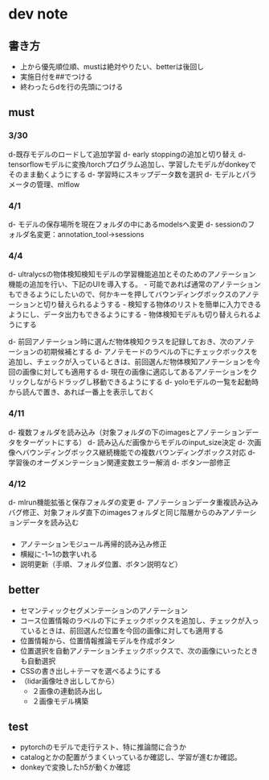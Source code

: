 # dev note
## 書き方
- 上から優先順位順、mustは絶対やりたい、betterは後回し
- 実施日付を##でつける
- 終わったらdを行の先頭につける

## must
### 3/30
d-既存モデルのロードして追加学習
d- early stoppingの追加と切り替え
d- tensorflowモデルに変換/torchプログラム追加し、学習したモデルがdonkeyでそのまま動くようにする
d- 学習時にスキップデータ数を選択
d- モデルとパラメータの管理、mlflow

### 4/1
d- モデルの保存場所を現在フォルダの中にあるmodelsへ変更
d- sessionのフォルダ名変更：annotation_tool→sessions

### 4/4
d- ultralycsの物体検知検知モデルの学習機能追加とそのためのアノテーション機能の追加を行い、下記のUIを導入する。
    - 可能であれば通常のアノテーションもできるようにしたいので、何かキーを押してバウンディングボックスのアノテーションと切り替えられるようする
    - 検知する物体のリストを簡単に入力できるようにし、データ出力もできるようにする
    - 物体検知モデルも切り替えられるようにする

d- 前回アノテーション時に選んだ物体検知クラスを記録しておき、次のアノテーションの初期候補とする
d- アノテモードのラベルの下にチェックボックスを追加し、チェックが入っているときは、前回選んだ物体検知アノテーションを今回の画像に対しても適用する
d- 現在の画像に適応してあるアノテーションをクリックしながらドラッグし移動できるようにする
d- yoloモデルの一覧を起動時から読んで置き、あれば一番上を表示しておく

### 4/11
d- 複数フォルダを読み込み（対象フォルダの下のimagesとアノテーションデータをターゲットにする）
d- 読み込んだ画像からモデルのinput_size決定
d- 次画像へバウンディングボックス継続機能での複数バウンディングボックス対応
d- 学習後のオーグメンテーション関連変数エラー解消
d- ボタン一部修正

### 4/12
d- mlrun機能拡張と保存フォルダの変更
d- アノテーションデータ重複読み込みバグ修正、対象フォルダ直下のimagesフォルダと同じ階層からのみアノテーションデータを読み込む

###
- アノテーションモジュール再帰的読み込み修正
- 横縦に-1~1の数字いれる
- 説明更新（手順、フォルダ位置、ボタン説明など）

## better
- セマンティックセグメンテーションのアノテーション
- コース位置情報のラベルの下にチェックボックスを追加し、チェックが入っているときは、前回選んだ位置を今回の画像に対しても適用する
- 位置情報から、位置情報推論モデルを作成ボタン
- 位置選択を自動アノテーションチェックボックスで、次の画像にいったときも自動選択
- CSSの書き出し＋テーマを選べるようにする 
- （lidar画像吐き出ししてから）
    - ２画像の連動読み出し
    - ２画像モデル構築

## test
- pytorchのモデルで走行テスト、特に推論間に合うか
- catalogとかの配置がうまくいっているか確認し、学習が進むか確認。
- donkeyで変換したh5が動くか確認




